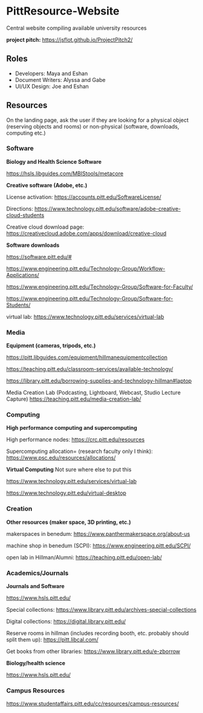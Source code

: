 # PittResource-Website
Central website compiling available university resources

**project pitch:**
https://jsflot.github.io/ProjectPitch2/

## Roles

- Developers:          Maya and Eshan
- Document Writers:    Alyssa and Gabe
- UI/UX Design:        Joe and Eshan

## Resources

On the landing page, ask the user if they are looking for a physical object (reserving objects and rooms) or non-physical (software, downloads, computing etc.) 

### Software
 **Biology and Health Science Software**
 
 https://hsls.libguides.com/MBIStools/metacore

 **Creative software (Adobe, etc.)**
 
 License activation: https://accounts.pitt.edu/SoftwareLicense/
 
 Directions: https://www.technology.pitt.edu/software/adobe-creative-cloud-students
 
 Creative cloud download page: https://creativecloud.adobe.com/apps/download/creative-cloud
 
  **Software downloads**

https://software.pitt.edu/#

https://www.engineering.pitt.edu/Technology-Group/Workflow-Applications/

https://www.engineering.pitt.edu/Technology-Group/Software-for-Faculty/

https://www.engineering.pitt.edu/Technology-Group/Software-for-Students/

virtual lab: https://www.technology.pitt.edu/services/virtual-lab

### Media 

**Equipment (cameras, tripods, etc.)**
  
  https://pitt.libguides.com/equipment/hillmanequipmentcollection
  
  https://teaching.pitt.edu/classroom-services/available-technology/
  
  https://library.pitt.edu/borrowing-supplies-and-technology-hillman#laptop
  
  Media Creation Lab (Podcasting, Lightboard, Webcast, Studio Lecture Capture)
https://teaching.pitt.edu/media-creation-lab/

### Computing

**High performance computing and supercomputing**

High performance nodes: https://crc.pitt.edu/resources

Supercomputing allocation= (research faculty only I think): https://www.psc.edu/resources/allocations/

**Virtual Computing** Not sure where else to put this

https://www.technology.pitt.edu/services/virtual-lab

https://www.technology.pitt.edu/virtual-desktop



### Creation

 **Other resources (maker space, 3D printing, etc.)**
  
makerspaces in benedum: https://www.panthermakerspace.org/about-us

machine shop in benedum (SCPI): https://www.engineering.pitt.edu/SCPI/

open lab in Hillman/Alumni: https://teaching.pitt.edu/open-lab/

### Academics/Journals

**Journals and Software**

https://www.hsls.pitt.edu/

Special collections: https://www.library.pitt.edu/archives-special-collections

Digital collections: https://digital.library.pitt.edu/

Reserve rooms in hillman (includes recording booth, etc. probably should split them up): https://pitt.libcal.com/

Get books from other libraries: https://www.library.pitt.edu/e-zborrow

 
 **Biology/health science**
 
 https://www.hsls.pitt.edu/


### Campus Resources

https://www.studentaffairs.pitt.edu/cc/resources/campus-resources/

